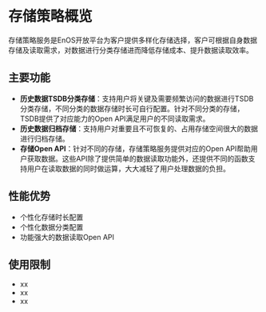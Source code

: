# 存储策略概览

存储策略服务是EnOS开放平台为客户提供多样化存储选择，客户可根据自身数据存储及读取需求，对数据进行分类存储进而降低存储成本、提升数据读取效率。

## 主要功能
- **历史数据TSDB分类存储**：支持用户将关键及需要频繁访问的数据进行TSDB分类存储，不同分类的数据存储时长可自行配置。针对不同分类的存储，TSDB提供了对应能力的Open API满足用户的不同读取需求。
- **历史数据归档存储**：支持用户对重要且不可恢复的、占用存储空间很大的数据进行归档存储。
- **存储Open API**：针对不同的存储，存储策略服务提供对应的Open API帮助用户获取数据。这些API除了提供简单的数据读取功能外，还提供不同的函数支持用户在读取数据的同时做运算，大大减轻了用户处理数据的负担。

## 性能优势
- 个性化存储时长配置
- 个性化数据分类配置
- 功能强大的数据读取Open API

## 使用限制
- xx
- xx
- xx
